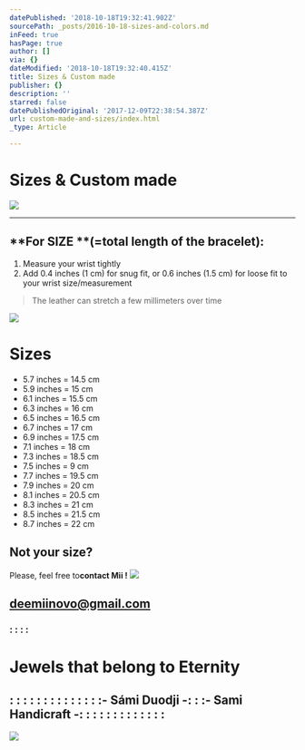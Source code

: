 ```yaml
---
datePublished: '2018-10-18T19:32:41.902Z'
sourcePath: _posts/2016-10-18-sizes-and-colors.md
inFeed: true
hasPage: true
author: []
via: {}
dateModified: '2018-10-18T19:32:40.415Z'
title: Sizes & Custom made
publisher: {}
description: ''
starred: false
datePublishedOriginal: '2017-12-09T22:38:54.387Z'
url: custom-made-and-sizes/index.html
_type: Article

---
```

# **Sizes & Custom made**
![](https://the-grid-user-content.s3-us-west-2.amazonaws.com/8242185c-fe7a-423b-89d3-e9c697a701cf.jpg)

---

## **For SIZE **(=total length of the bracelet):

1. Measure your wrist tightly
2. Add 0.4 inches (1 cm) for snug fit, or 0.6 inches (1.5 cm) for loose fit to your wrist size/measurement

> The leather can stretch a few millimeters over time

![](https://the-grid-user-content.s3-us-west-2.amazonaws.com/03e5aace-18ec-4b61-ba20-3af0c4fa6d5b.jpg)

# **Sizes**

* 5.7 inches = 14.5 cm
* 5.9 inches = 15 cm
* 6.1 inches = 15.5 cm
* 6.3 inches = 16 cm
* 6.5 inches = 16.5 cm
* 6.7 inches = 17 cm
* 6.9 inches = 17.5 cm
* 7.1 inches = 18 cm
* 7.3 inches = 18.5 cm
* 7.5 inches = 9 cm
* 7.7 inches = 19.5 cm
* 7.9 inches = 20 cm
* 8.1 inches = 20.5 cm
* 8.3 inches = 21 cm
* 8.5 inches = 21.5 cm
* 8.7 inches = 22 cm

## Not your size?

Please, feel free to**contact Mii !**
![](https://the-grid-user-content.s3-us-west-2.amazonaws.com/ae363dca-e0a4-4fe3-80cc-e9bda9038b84.jpg)

## deemiinovo@gmail.com

### **: : : :**

# Jewels that belong to Eternity

## **: : : : : : : : : : : : : :- Sámi Duodji -: : :- Sami Handicraft -: : : : : : : : : : : : :**
![](https://the-grid-user-content.s3-us-west-2.amazonaws.com/06fb4d45-ce3b-4904-b768-40f1bc48bb47.jpg)